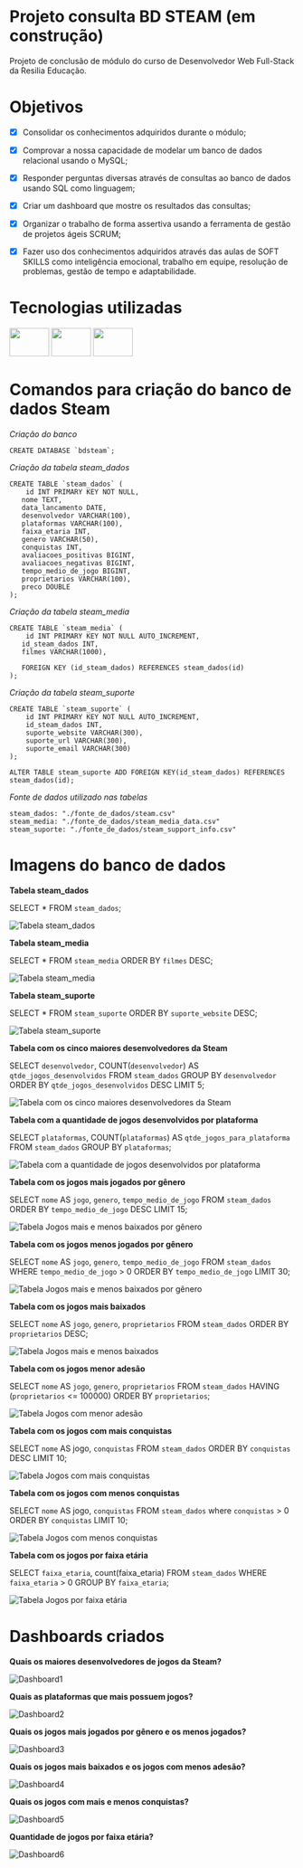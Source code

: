 # Projeto consulta BD STEAM (em construção)

Projeto de conclusão de módulo do curso de Desenvolvedor Web Full-Stack da Resilia Educação.

# Objetivos

- [x] Consolidar os conhecimentos adquiridos durante o módulo;

- [x] Comprovar a nossa capacidade de modelar um banco de dados relacional usando o MySQL;

- [x] Responder perguntas diversas através de consultas ao banco de dados usando SQL como linguagem;

- [x] Criar um dashboard que mostre os resultados das consultas;

- [x] Organizar o trabalho de forma assertiva usando a ferramenta de gestão de projetos ágeis SCRUM;

- [x] Fazer uso dos conhecimentos adquiridos através das aulas de SOFT SKILLS como inteligência emocional, trabalho em equipe, resolução de problemas, gestão de tempo e adaptabilidade.

# Tecnologias utilizadas

<div style="display: inline_block">
   <img  src="./imagens/SQL.png" height="50" width="70">
   <img  src="https://raw.githubusercontent.com/devicons/devicon/2ae2a900d2f041da66e950e4d48052658d850630/icons/mysql/mysql-plain-wordmark.svg" height="50" width="70">
   <img  src="./imagens/PowerBI.png" height="50" width="70">
</div>

# Comandos para criação do banco de dados Steam

_Criação do banco_

```
CREATE DATABASE `bdsteam`;
```

_Criação da tabela steam_dados_

```
CREATE TABLE `steam_dados` (
	id INT PRIMARY KEY NOT NULL,
   nome TEXT,
   data_lancamento DATE,
   desenvolvedor VARCHAR(100),
   plataformas VARCHAR(100),
   faixa_etaria INT,
   genero VARCHAR(50),
   conquistas INT,
   avaliacoes_positivas BIGINT,
   avaliacoes_negativas BIGINT,
   tempo_medio_de_jogo BIGINT,
   proprietarios VARCHAR(100),
   preco DOUBLE
);
```

_Criação da tabela steam_media_

```
CREATE TABLE `steam_media` (
	id INT PRIMARY KEY NOT NULL AUTO_INCREMENT,
   id_steam_dados INT,
   filmes VARCHAR(1000),

   FOREIGN KEY (id_steam_dados) REFERENCES steam_dados(id)
);
```

_Criação da tabela steam_suporte_

```
CREATE TABLE `steam_suporte` (
	id INT PRIMARY KEY NOT NULL AUTO_INCREMENT,
    id_steam_dados INT,
    suporte_website VARCHAR(300),
    suporte_url VARCHAR(300),
    suporte_email VARCHAR(300)
);

ALTER TABLE steam_suporte ADD FOREIGN KEY(id_steam_dados) REFERENCES steam_dados(id);
```

_Fonte de dados utilizado nas tabelas_

```
steam_dados: "./fonte_de_dados/steam.csv"
steam_media: "./fonte_de_dados/steam_media_data.csv"
steam_suporte: "./fonte_de_dados/steam_support_info.csv"
```

# Imagens do banco de dados

**Tabela steam_dados**

SELECT \* FROM `steam_dados`;

![Tabela steam_dados](./imagens/tabela_steam_dados.PNG)

**Tabela steam_media**

SELECT \* FROM `steam_media` ORDER BY `filmes` DESC;

![Tabela steam_media](./imagens/tabela_steam_media.PNG)

**Tabela steam_suporte**

SELECT \* FROM `steam_suporte` ORDER BY `suporte_website` DESC;

![Tabela steam_suporte](./imagens/tabela_steam_suporte.PNG)

**Tabela com os cinco maiores desenvolvedores da Steam**

SELECT `desenvolvedor`, COUNT(`desenvolvedor`) AS `qtde_jogos_desenvolvidos` FROM `steam_dados` GROUP BY `desenvolvedor` ORDER BY `qtde_jogos_desenvolvidos` DESC LIMIT 5;

![Tabela com os cinco maiores desenvolvedores da Steam](./imagens/tabela_steam_cinco_maiores_desenvolvedores.png)

**Tabela com a quantidade de jogos desenvolvidos por plataforma**

SELECT `plataformas`, COUNT(`plataformas`) AS `qtde_jogos_para_plataforma` FROM `steam_dados` GROUP BY `plataformas`;

![Tabela com a quantidade de jogos desenvolvidos por plataforma](./imagens/tabela_steam_jogos_desenvolvidos_por_plataforma.png)

**Tabela com os jogos mais jogados por gênero**

SELECT `nome` AS `jogo`, `genero`, `tempo_medio_de_jogo` FROM `steam_dados` ORDER BY `tempo_medio_de_jogo` DESC LIMIT 15;

![Tabela Jogos mais e menos baixados por gênero](./imagens/tabela_steam_genero_mais_jogado.png)

**Tabela com os jogos menos jogados por gênero**

SELECT `nome` AS `jogo`, `genero`, `tempo_medio_de_jogo` FROM `steam_dados` WHERE `tempo_medio_de_jogo` > 0 ORDER BY `tempo_medio_de_jogo` LIMIT 30;

![Tabela Jogos mais e menos baixados por gênero](./imagens/tabela_steam_menos_jogado_genero.png)

**Tabela com os jogos mais baixados**

SELECT `nome` AS `jogo`, `genero`, `proprietarios` FROM `steam_dados` ORDER BY `proprietarios` DESC;

![Tabela Jogos mais e menos baixados](./imagens/tabela_steam_jogos_mais_baixados.png)

**Tabela com os jogos menor adesão**

SELECT `nome` AS `jogo`, `genero`, `proprietarios` FROM `steam_dados` HAVING (`proprietarios` <= 100000) ORDER BY `proprietarios`;

![Tabela Jogos com menor adesão](./imagens/tabela_steam_jogos_menos_baixados.png)

**Tabela com os jogos com mais conquistas**

SELECT `nome` AS jogo, `conquistas` FROM `steam_dados` ORDER BY `conquistas` DESC LIMIT 10;

![Tabela Jogos com mais conquistas](./imagens/tabela_steam_jogos_mais_conquistas.png)

**Tabela com os jogos com menos conquistas**

SELECT `nome` AS jogo, `conquistas` FROM `steam_dados` where `conquistas` > 0
ORDER BY `conquistas` LIMIT 10;

![Tabela Jogos com menos conquistas](./imagens/tabela_steam_jogos_menos_conquistas.png)

**Tabela com os jogos por faixa etária**

SELECT `faixa_etaria`, count(faixa_etaria) FROM `steam_dados` WHERE `faixa_etaria` > 0
GROUP BY `faixa_etaria`;

![Tabela Jogos por faixa etária](./imagens/tabela_steam_qt_jogos_faixa_etaria.png)

# Dashboards criados

**Quais os maiores desenvolvedores de jogos da Steam?**

![Dashboard1](./imagens/grafico_maiores_desenvolvedores_jogos.PNG)

**Quais as plataformas que mais possuem jogos?**

![Dashboard2](./imagens/grafico_qtd_jogos_por_plataforma.PNG)

**Quais os jogos mais jogados por gênero e os menos jogados?**

![Dashboard3](./imagens/grafico_jogos_mais_e_menos_jogados_genero.png)

**Quais os jogos mais baixados e os jogos com menos adesão?**

![Dashboard4](./imagens/grafico_jogos_mais_e_menos_baixados.png)

**Quais os jogos com mais e menos conquistas?**

![Dashboard5](./imagens/grafico_jogos_mais_e_menos_conquistas.png)

**Quantidade de jogos por faixa etária?**

![Dashboard6](./imagens/grafico_qt_jogos_faixa_etaria.png)